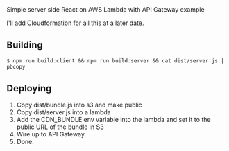 ## 

Simple server side React on AWS Lambda with API Gateway example

I'll add Cloudformation for all this at a later date.

## Building

```
$ npm run build:client && npm run build:server && cat dist/server.js | pbcopy
```

## Deploying

1) Copy dist/bundle.js into s3 and make public
2) Copy dist/server.js into a lambda
3) Add the CDN_BUNDLE env variable into the lambda and set it to the public URL of the bundle in  S3
4) Wire up to API Gateway
5) Done.
